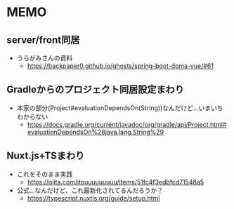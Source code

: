  MEMO
 ===

## server/front同居

- うらがみさんの資料
  - https://backpaper0.github.io/ghosts/spring-boot-doma-vue/#61

## Gradleからのプロジェクト同居設定まわり

- 本家の部分(Project#evaluationDependsOn(String))なんだけど…いまいちわからない
  - https://docs.gradle.org/current/javadoc/org/gradle/api/Project.html#evaluationDependsOn%28java.lang.String%29

## Nuxt.js+TSまわり

- これをそのまま実践
  - https://qiita.com/itouuuuuuuuu/items/51fc4f3edbfcd71548a5
- 公式…なんだけど、これ最新化されてるんだろうか？
  - https://typescript.nuxtjs.org/guide/setup.html
